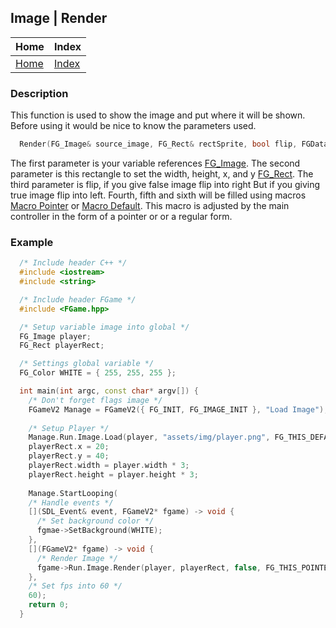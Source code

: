 ## Image | Render

| Home                     | Index                          |
|:-------------------------|:-------------------------------|
| [Home](../../index.html) | [Index](../documentation.html) |

### Description
This function is used to show the image and put where it will be shown.
Before using it would be nice to know the parameters used.
```cpp
  Render(FG_Image& source_image, FG_Rect& rectSprite, bool flip, FGData_System& system, std::string& message_error, bool& errorEvent)
```

The first parameter is your variable references [FG_Image](../struct/fg_image.html). 
The second parameter is this rectangle to set the width, height, x, and y [FG_Rect](../struct/fg_rect.html).
The third parameter is flip, if you give false image flip into right But if you giving true image flip into left.
Fourth, fifth and sixth will be filled using macros [Macro Pointer](../macro/fgame_this_pointer.html) or 
[Macro Default](../macro/fgame_this_default.html).
This macro is adjusted by the main controller in the form of a pointer or or a regular form.

### Example
```cpp
  /* Include header C++ */
  #include <iostream>
  #include <string>

  /* Include header FGame */
  #include <FGame.hpp>

  /* Setup variable image into global */
  FG_Image player;
  FG_Rect playerRect;

  /* Settings global variable */
  FG_Color WHITE = { 255, 255, 255 };

  int main(int argc, const char* argv[]) {
    /* Don't forget flags image */
    FGameV2 Manage = FGameV2({ FG_INIT, FG_IMAGE_INIT }, "Load Image");
    
    /* Setup Player */
    Manage.Run.Image.Load(player, "assets/img/player.png", FG_THIS_DEFAULT(Manage));
    playerRect.x = 20;
    playerRect.y = 40;
    playerRect.width = player.width * 3;
    playerRect.height = player.height * 3;
    
    Manage.StartLooping(
    /* Handle events */
    [](SDL_Event& event, FGameV2* fgame) -> void {
      /* Set background color */
      fgmae->SetBackground(WHITE);
    },
    [](FGameV2* fgame) -> void {
      /* Render Image */
      fgame->Run.Image.Render(player, playerRect, false, FG_THIS_POINTER(fgame));
    },
    /* Set fps into 60 */
    60);
    return 0;
  }
```
